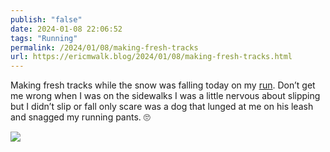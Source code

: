 ```yaml
---
publish: "false"
date: 2024-01-08 22:06:52
tags: "Running"
permalink: /2024/01/08/making-fresh-tracks
url: https://ericmwalk.blog/2024/01/08/making-fresh-tracks.html
---
```


Making fresh tracks while the snow was falling today on my [run](https://strava.com/activities/10518886548). Don’t get me wrong when I was on the sidewalks I was a little nervous about slipping but I didn’t slip or fall only scare was a dog that lunged at me on his leash and snagged my running pants. 🙄

![](https://ericmwalk.blog/uploads/2024/img-7460.jpeg)